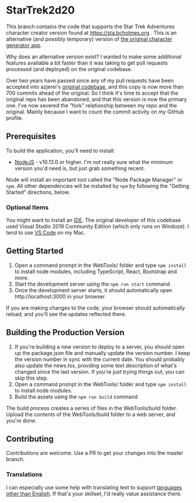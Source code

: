 # StarTrek2d20

This branch contains the code that supports the Star Trek Adventures character creator version found at
https://sta.bcholmes.org . This is an alternative (and possibly temporary) version of [the original character
generator app](https://sta.modiphiusapps.hostinguk.org/).

Why does an alternative version exist? I wanted to make some additional features available a bit faster
than it was taking to get pull requests processed (and deployed) on the original codebase.

Over two years have passed since any of my pull requests have been accepted into azjerei's
[original codebase](https://github.com/azjerei/StarTrek2d20), and this copy is now more than
700 commits ahead of the original. So I think it's
time to accept that the original repo has been abandoned, and that this version
is now the primary one. I've now severed the "fork" relationship between my repo and the
original. Mainly because I want to count the commit activity on my GitHub profile.

## Prerequisites

To build the application, you'll need to install:

- [NodeJS](https://nodejs.org/en/) - v10.13.0 or higher. I'm not really sure what the minimum version you'd
  need is, but just grab something recent.

Node will install an important tool called the "Node Package Manager" or `npm`. All other dependencies will
be installed by `npm` by following the "Getting Started" directions, below.

### Optional Items

You might want to install an [IDE](https://en.wikipedia.org/wiki/Integrated_development_environment).
The original developer of this codebase used Visual Studio 2019 Community Edition (which only runs on Windoze).
I tend to use [VS Code](https://code.visualstudio.com/) on my Mac.

## Getting Started

1. Open a command prompt in the WebTools/ folder and type ```npm install``` to install node modules,
   including TypeScript, React, Bootstrap and more.
2. Start the development server using the ```npm run start``` command
3. Once the development server starts, it should automatically open http://localhost:3000 in your browser

If you are making changes to the code, your browser should automatically reload, and you'll see the updates
reflected there.

## Building the Production Version

1. If you're building a new version to deploy to a server, you should open up the package.json file and
   manually update the version number. I keep the version number in sync with
   the current date. You should probably also update the news.tsx, provding some text description of
   what's changed since the last version. If you're just trying things out, you can skip this step.
2. Open a command prompt in the WebTools/ folder and type ```npm install``` to install node modules.
3. Build the assets using the ```npm run build``` command

The build process creates a series of files in the WebTools/build folder. Upload the contents of the
WebTools/build folder to a web server, and you're done.

## Contributing
Contributions are welcome. Use a PR to get your changes into the master branch.

### Translations
I can especially use some help with translating text to support
[languages other than English](./translation/README.md). If that's your skillset,
I'd really value assistance there.
